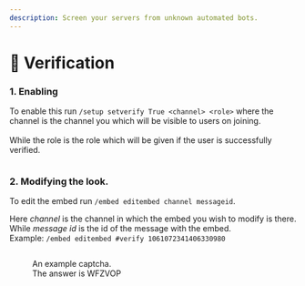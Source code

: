 ```yaml
---
description: Screen your servers from unknown automated bots.
---
```


# 🥸 Verification

### 1. Enabling

To enable this run `/setup setverify True <channel> <role>` where the channel is the channel you which will be visible to users on joining.\
\
While the role is the role which will be given if the user is successfully verified.

<figure><img src="https://media.discordapp.net/attachments/1045308746940825672/1062396152537952316/image.png" alt=""><figcaption></figcaption></figure>

### 2. Modifying the look.

To edit the embed run `/embed editembed channel messageid`.

Here _channel_ is the channel in which the embed you wish to modify is there. While _message id_ is the id of the message with the embed. \
Example: `/embed editembed #verify 1061072341406330980`

<figure><img src="https://media.discordapp.net/attachments/1045308746940825672/1062396526036521060/captcha.jpeg" alt=""><figcaption><p>An example captcha.<br>The answer is WFZVOP</p></figcaption></figure>


